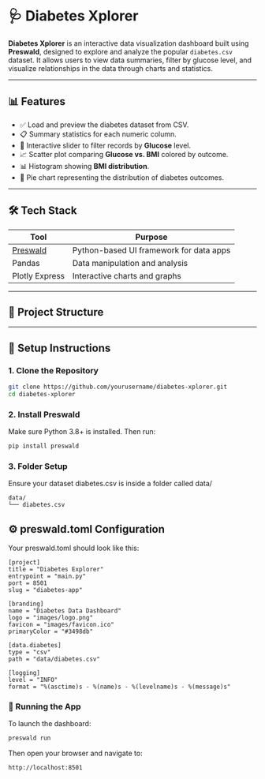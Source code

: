 # 🩺 Diabetes Xplorer

**Diabetes Xplorer** is an interactive data visualization dashboard built using **Preswald**, designed to explore and analyze the popular `diabetes.csv` dataset. It allows users to view data summaries, filter by glucose level, and visualize relationships in the data through charts and statistics.

---

## 📊 Features

- ✅ Load and preview the diabetes dataset from CSV.
- 📋 Summary statistics for each numeric column.
- 🔘 Interactive slider to filter records by **Glucose** level.
- 📈 Scatter plot comparing **Glucose vs. BMI** colored by outcome.
- 📊 Histogram showing **BMI distribution**.
- 🥧 Pie chart representing the distribution of diabetes outcomes.

---

## 🛠️ Tech Stack

| Tool | Purpose |
|------|---------|
| [Preswald](https://preswald.com) | Python-based UI framework for data apps |
| Pandas | Data manipulation and analysis |
| Plotly Express | Interactive charts and graphs |

---

## 📂 Project Structure




---

## 🔧 Setup Instructions

### 1. Clone the Repository

```bash
git clone https://github.com/yourusername/diabetes-xplorer.git
cd diabetes-xplorer
```

### 2. Install Preswald
Make sure Python 3.8+ is installed. Then run:

```bash
pip install preswald
```

### 3. Folder Setup
Ensure your dataset diabetes.csv is inside a folder called data/
```
data/
└── diabetes.csv
```

## ⚙️ preswald.toml Configuration
Your preswald.toml should look like this:
```
[project]
title = "Diabetes Explorer"
entrypoint = "main.py"
port = 8501
slug = "diabetes-app"

[branding]
name = "Diabetes Data Dashboard"
logo = "images/logo.png"
favicon = "images/favicon.ico"
primaryColor = "#3498db"

[data.diabetes]
type = "csv"
path = "data/diabetes.csv"

[logging]
level = "INFO"
format = "%(asctime)s - %(name)s - %(levelname)s - %(message)s"

```


### 🚀 Running the App
To launch the dashboard:

```bash
preswald run
```
Then open your browser and navigate to:
```arduino
http://localhost:8501
```
